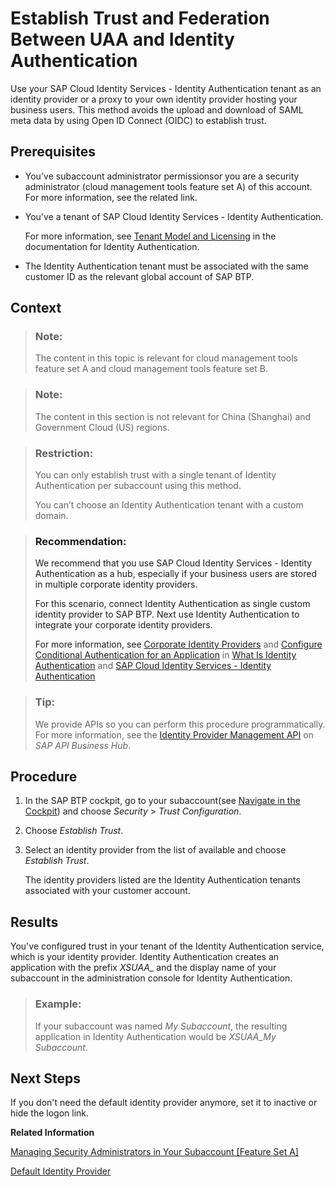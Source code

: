 <!-- loio161f8f0cfac64c4fa2d973bc5f08a894 -->

# Establish Trust and Federation Between UAA and Identity Authentication

Use your SAP Cloud Identity Services - Identity Authentication tenant as an identity provider or a proxy to your own identity provider hosting your business users. This method avoids the upload and download of SAML meta data by using Open ID Connect \(OIDC\) to establish trust.



<a name="loio161f8f0cfac64c4fa2d973bc5f08a894__prereq_dvg_xgj_p1b"/>

## Prerequisites

-   You've subaccount administrator permissionsor you are a security administrator \(cloud management tools feature set A\) of this account. For more information, see the related link.

-   You've a tenant of SAP Cloud Identity Services - Identity Authentication.

    For more information, see [Tenant Model and Licensing](https://help.sap.com/docs/IDENTITY_AUTHENTICATION/6d6d63354d1242d185ab4830fc04feb1/93160ebd2dcb40e98aadcbb9a970f2b9.html?version=Cloud) in the documentation for Identity Authentication.

-   The Identity Authentication tenant must be associated with the same customer ID as the relevant global account of SAP BTP.




<a name="loio161f8f0cfac64c4fa2d973bc5f08a894__context_tzl_st2_tmb"/>

## Context

> ### Note:  
> The content in this topic is relevant for cloud management tools feature set A and cloud management tools feature set B.

> ### Note:  
> The content in this section is not relevant for China \(Shanghai\) and Government Cloud \(US\) regions.

> ### Restriction:  
> You can only establish trust with a single tenant of Identity Authentication per subaccount using this method.
> 
> You can’t choose an Identity Authentication tenant with a custom domain.

> ### Recommendation:  
> We recommend that you use SAP Cloud Identity Services - Identity Authentication as a hub, especially if your business users are stored in multiple corporate identity providers.
> 
> For this scenario, connect Identity Authentication as single custom identity provider to SAP BTP. Next use Identity Authentication to integrate your corporate identity providers.
> 
> For more information, see [Corporate Identity Providers](https://help.sap.com/viewer/6d6d63354d1242d185ab4830fc04feb1/Cloud/en-US/19f3eca47db643b6aad448b5dc1075ad.html) and [Configure Conditional Authentication for an Application](https://help.sap.com/viewer/6d6d63354d1242d185ab4830fc04feb1/Cloud/en-US/0143dce88a604533ab5ab17e639fec09.html) in [What Is Identity Authentication](https://help.sap.com/viewer/6d6d63354d1242d185ab4830fc04feb1/Cloud/en-US/27882717f44b445fa287936c6f43dc1f.html) and [SAP Cloud Identity Services - Identity Authentication](https://help.sap.com/viewer/product/IDENTITY_AUTHENTICATION/Cloud/en-US)

> ### Tip:  
> We provide APIs so you can perform this procedure programmatically. For more information, see the [Identity Provider Management API](https://api.sap.com/api/TrustConfigurationAPI/resource) on *SAP API Business Hub*.



<a name="loio161f8f0cfac64c4fa2d973bc5f08a894__steps_a2x_wfg_wmb"/>

## Procedure

1.  In the SAP BTP cockpit, go to your subaccount\(see [Navigate in the Cockpit](navigate-in-the-cockpit-0874895.md)\) and choose *Security* \> *Trust Configuration*.

2.  Choose *Establish Trust*.

3.  Select an identity provider from the list of available and choose *Establish Trust*.

    The identity providers listed are the Identity Authentication tenants associated with your customer account.




<a name="loio161f8f0cfac64c4fa2d973bc5f08a894__result_brm_352_tmb"/>

## Results

You've configured trust in your tenant of the Identity Authentication service, which is your identity provider. Identity Authentication creates an application with the prefix *XSUAA\_* and the display name of your subaccount in the administration console for Identity Authentication.

> ### Example:  
> If your subaccount was named *My Subaccount*, the resulting application in Identity Authentication would be *XSUAA\_My Subaccount*.



<a name="loio161f8f0cfac64c4fa2d973bc5f08a894__postreq_z32_k52_tmb"/>

## Next Steps

If you don't need the default identity provider anymore, set it to inactive or hide the logon link.

**Related Information**  


[Managing Security Administrators in Your Subaccount \[Feature Set A\]](managing-security-administrators-in-your-subaccount-feature-set-a-6752c4b.md "Running on the cloud management tools feature set A: When you create a subaccount, SAP BTP automatically grants your user the role for the administration of business users and their authorizations in the subaccount. Having this role, you can also add or remove other users who will then also be user and role administrators of this subaccount.")

[Default Identity Provider](default-identity-provider-d6a8db7.md "SAP ID service is the default identity provider for both platform users and business users (in applications) at SAP BTP. You can start using it without further configuration.")

